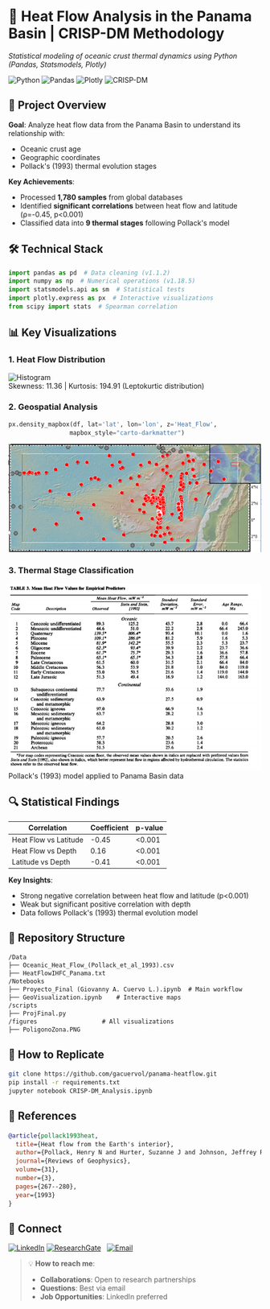 # 🌋 Heat Flow Analysis in the Panama Basin | CRISP-DM Methodology  
*Statistical modeling of oceanic crust thermal dynamics using Python (Pandas, Statsmodels, Plotly)*  

![Python](https://img.shields.io/badge/Python-3.8+-blue?logo=python) ![Pandas](https://img.shields.io/badge/Pandas-1.1.2-red) ![Plotly](https://img.shields.io/badge/Plotly-5.0+-lightblue) ![CRISP-DM](https://img.shields.io/badge/Methodology-CRISP--DM-orange)

## 📌 Project Overview  
**Goal**: Analyze heat flow data from the Panama Basin to understand its relationship with:  
- Oceanic crust age  
- Geographic coordinates  
- Pollack's (1993) thermal evolution stages  

**Key Achievements**:
- Processed **1,780 samples** from global databases
- Identified **significant correlations** between heat flow and latitude (ρ=-0.45, p<0.001)
- Classified data into **9 thermal stages** following Pollack's model

## 🛠️ Technical Stack
```python
import pandas as pd  # Data cleaning (v1.1.2)
import numpy as np  # Numerical operations (v1.18.5)
import statsmodels.api as sm  # Statistical tests
import plotly.express as px  # Interactive visualizations
from scipy import stats  # Spearman correlation
```

## 📊 Key Visualizations
### 1. Heat Flow Distribution
![Histogram](https://i.imgur.com/heatflow_hist.png)  
Skewness: 11.36 | Kurtosis: 194.91 (Leptokurtic distribution)
### 2. Geospatial Analysis
```python
px.density_mapbox(df, lat='lat', lon='lon', z='Heat_Flow',
                 mapbox_style="carto-darkmatter")
```
![Panama Basin Heat Map](https://github.com/gacuervol/oceanic-heatflow/blob/main/figures/PoligonoZona.PNG)  
### 3. Thermal Stage Classification
![Thermal Stages](https://github.com/gacuervol/oceanic-heatflow/blob/main/figures/tabla%20pollack.PNG)
Pollack's (1993) model applied to Panama Basin data

## 🔍 Statistical Findings
| Correlation               | Coefficient | p-value  |
|---------------------------|-------------|----------|
| Heat Flow vs Latitude      | -0.45       | <0.001   |
| Heat Flow vs Depth         | 0.16        | <0.001   |
| Latitude vs Depth          | -0.41       | <0.001   |

**Key Insights**:
- Strong negative correlation between heat flow and latitude (p<0.001)
- Weak but significant positive correlation with depth
- Data follows Pollack's (1993) thermal evolution model

## 📂 Repository Structure
```text
/Data
├── Oceanic_Heat_Flow_(Pollack_et_al_1993).csv
├── HeatFlowIHFC_Panama.txt
/Notebooks
├── Proyecto_Final (Giovanny A. Cuervo L.).ipynb  # Main workflow
├── GeoVisualization.ipynb    # Interactive maps
/scripts
├── ProjFinal.py  
/figures                  # All visualizations
├── PoligonoZona.PNG
```
## 🚀 How to Replicate
```bash
git clone https://github.com/gacuervol/panama-heatflow.git
pip install -r requirements.txt
jupyter notebook CRISP-DM_Analysis.ipynb
```
## 📜 References
```bibtex
@article{pollack1993heat,
  title={Heat flow from the Earth's interior},
  author={Pollack, Henry N and Hurter, Suzanne J and Johnson, Jeffrey R},
  journal={Reviews of Geophysics},
  volume={31},
  number={3},
  pages={267--280},
  year={1993}
}
```
## 🔗 Connect
[![LinkedIn](https://img.shields.io/badge/LinkedIn-Giovanny_Cuervo-0077B5?style=for-the-badge&logo=linkedin)](https://www.linkedin.com/in/giovanny-alejandro-cuervo-londo%C3%B1o-b446ab23b/) 
[![ResearchGate](https://img.shields.io/badge/ResearchGate-00CCBB?style=for-the-badge&logo=researchgate)](https://www.researchgate.net/profile/Giovanny-Cuervo-Londono)  
[![Email](https://img.shields.io/badge/Email-giovanny.cuervo101%40alu.ulpgc.es-D14836?style=for-the-badge&logo=gmail)](mailto:giovanny.cuervo101@alu.ulpgc.es)

> 💡 **How to reach me**:  
> - **Collaborations**: Open to research partnerships  
> - **Questions**: Best via email  
> - **Job Opportunities**: LinkedIn preferred
